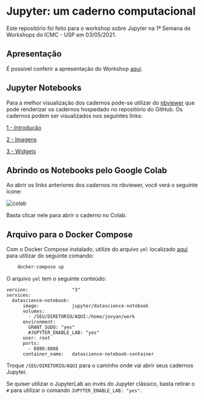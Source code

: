 # Jupyter: um caderno computacional

Este repositório foi feito para o workshop sobre Jupyter na 1ª Semana de Workshops do ICMC - USP em 03/05/2021.

## Apresentação

É possível conferir a apresentação do Workshop [aqui](https://github.com/brenoslivio/WorkshopJupyterICMC/blob/main/Jupyter%20um%20caderno%20computacional.pdf).

## Jupyter Notebooks

Para a melhor visualização dos cadernos pode-se utilizar do [nbviewer](https://nbviewer.jupyter.org/) que pode renderizar os cadernos hospedado no repositório do GitHub. Os cadernos podem ser visualizados nos seguintes links:

[1 - Introdução](https://nbviewer.jupyter.org/github/brenoslivio/WorkshopJupyterICMC/blob/main/1-Introducao.ipynb)

[2 - Imagens](https://nbviewer.jupyter.org/github/brenoslivio/WorkshopJupyterICMC/blob/main/2-Imagens.ipynb)

[3 - Widgets](https://nbviewer.jupyter.org/github/brenoslivio/WorkshopJupyterICMC/blob/main/3-Widgets.ipynb)

## Abrindo os Notebooks pelo Google Colab

Ao abrir os links anteriores dos cadernos no nbviewer, você verá o seguinte ícone:

![colab](https://colab.research.google.com/assets/colab-badge.svg)

Basta clicar nele para abrir o caderno no Colab.

## Arquivo para o Docker Compose

Com o Docker Compose instalado, utilize do arquivo `yml` localizado [aqui](https://github.com/brenoslivio/WorkshopJupyterICMC/blob/main/Docker/docker-compose.yml) para utilizar do seguinte comando:

```bash
	docker-compose up
```

O arquivo `yml` tem o seguinte conteúdo:

```
version:                "3"
services:
  datascience-notebook:
      image:            jupyter/datascience-notebook
      volumes:
        - /SEU/DIRETORIO/AQUI:/home/jovyan/work
      environment:
        GRANT_SUDO: "yes"
        #JUPYTER_ENABLE_LAB: "yes"
      user: root
      ports:
        - 8888:8888
      container_name:   datascience-notebook-container
```

Troque `/SEU/DIRETORIO/AQUI` para o caminho onde vai abrir seus cadernos Jupyter.

Se quiser utilizar o JupyterLab ao invés do Jupyter clássico, basta retirar o `#` para utilizar o comando `JUPYTER_ENABLE_LAB: "yes"`.
